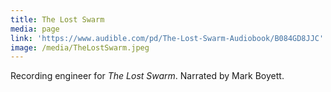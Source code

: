 ```yaml
---
title: The Lost Swarm
media: page
link: 'https://www.audible.com/pd/The-Lost-Swarm-Audiobook/B084GD8JJC'
image: /media/TheLostSwarm.jpeg
---
```


Recording engineer for *The Lost Swarm*. Narrated by Mark Boyett.
